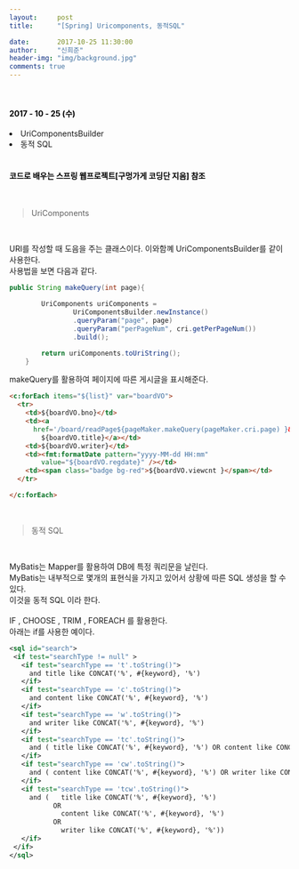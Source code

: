 ```yaml
---
layout:     post
title:      "[Spring] Uricomponents, 동적SQL"

date:       2017-10-25 11:30:00
author:     "신희준"
header-img: "img/background.jpg"
comments: true
---
```


<head>
 <meta property="og:type" content="website">
 <meta property="og:title" content="스프링 (Spring) 동적 SQL, UriComponents">
 <meta property="og:description" content="스프링 (Spring) 동적 SQL, UriComponents">
 <meta property="og:url" content="http://shj7242.github.io/2017/10/25/Spring16/">

 <meta name="twitter:card" content="summary">
  <meta name="twitter:title" content="스프링 (Spring) 동적 SQL, UriComponents">
  <meta name="twitter:description" content="스프링 (Spring) 동적 SQL, UriComponents">
  <meta name="FACEBOOK:domain" content="http://shj7242.github.io/2017/10/25/Spring16/">
  <meta name="facebook:card" content="summary">
   <meta name="facebook:title" content="스프링 (Spring) 동적 SQL, UriComponents">
   <meta name="facebook:description" content="스프링 (Spring) 동적 SQL, UriComponents">
   <meta name="facebook:domain" content="http://shj7242.github.io/2017/10/25/Spring16/">


 </head>


<br>
<H4 style ="font-weight:bold; color : black">2017 - 10 - 25 (수)</H4>
<li>UriComponentsBuilder</li>
<li>동적 SQL</li>

<br>
<H4 style ="font-weight:bold; color:black;">코드로 배우는 스프링 웹프로젝트[구멍가게 코딩단 지음] 참조</H4>
<br>


>UriComponents

<br>
<p style = "font-size:14px">
URI를 작성할 때 도음을 주는 클래스이다. 이와함꼐 UriComponentsBuilder를 같이 사용한다.
<br>
사용법을 보면 다음과 같다.
</p>

~~~java
public String makeQuery(int page){

		UriComponents uriComponents =
	            UriComponentsBuilder.newInstance()
	            .queryParam("page", page)
	            .queryParam("perPageNum", cri.getPerPageNum())
	            .build();	            

		return uriComponents.toUriString();
	}
~~~

<p style = "font-size:14px">
makeQuery를 활용하여 페이지에 따른 게시글을 표시해준다.
</p>

~~~html
<c:forEach items="${list}" var="boardVO">
  <tr>
    <td>${boardVO.bno}</td>
    <td><a
      href='/board/readPage${pageMaker.makeQuery(pageMaker.cri.page) }&bno=${boardVO.bno}'>
        ${boardVO.title}</a></td>
    <td>${boardVO.writer}</td>
    <td><fmt:formatDate pattern="yyyy-MM-dd HH:mm"
        value="${boardVO.regdate}" /></td>
    <td><span class="badge bg-red">${boardVO.viewcnt }</span></td>
  </tr>

</c:forEach>
~~~

<br>

>동적 SQL

<br>
<p style = "font-size:14px">
MyBatis는 Mapper를 활용하여 DB에 특정 쿼리문을 날린다.
<br>
MyBatis는 내부적으로 몇개의 표현식을 가지고 있어서 상황에 따른 SQL 생성을 할 수 있다.
<br>
이것을 동적 SQL 이라 한다.
<br><br>
IF , CHOOSE , TRIM , FOREACH 를 활용한다.
<br>
아래는 if를 사용한 예이다.
</p>

~~~xml
<sql id="search">
 <if test="searchType != null" >
   <if test="searchType == 't'.toString()">
     and title like CONCAT('%', #{keyword}, '%')
   </if>
   <if test="searchType == 'c'.toString()">
     and content like CONCAT('%', #{keyword}, '%')
   </if>
   <if test="searchType == 'w'.toString()">
     and writer like CONCAT('%', #{keyword}, '%')
   </if>     
   <if test="searchType == 'tc'.toString()">
     and ( title like CONCAT('%', #{keyword}, '%') OR content like CONCAT('%', #{keyword}, '%'))
   </if>        
   <if test="searchType == 'cw'.toString()">
     and ( content like CONCAT('%', #{keyword}, '%') OR writer like CONCAT('%', #{keyword}, '%'))
   </if>        
   <if test="searchType == 'tcw'.toString()">
     and (   title like CONCAT('%', #{keyword}, '%')
           OR
             content like CONCAT('%', #{keyword}, '%')
           OR
             writer like CONCAT('%', #{keyword}, '%'))
   </if>              
 </if>  
</sql>
~~~
